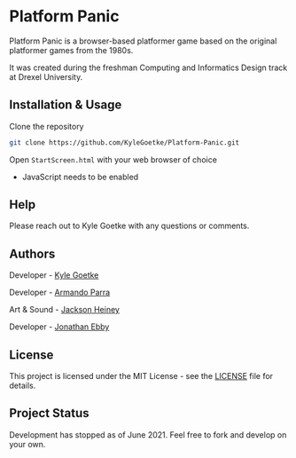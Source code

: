 # Platform Panic
Platform Panic is a browser-based platformer game based on the original platformer games from the 1980s.

It was created during the freshman Computing and Informatics Design track at Drexel University.
## Installation & Usage
Clone the repository
```sh
git clone https://github.com/KyleGoetke/Platform-Panic.git
```

Open `StartScreen.html` with your web browser of choice
* JavaScript needs to be enabled

## Help
Please reach out to Kyle Goetke with any questions or comments.

## Authors
Developer - [Kyle Goetke](mailto:goetkek@protonmail.com)

Developer - [Armando Parra](mailto:ajp434@drexel.edu)

Art & Sound - [Jackson Heiney](mailto:jjh379@drexel.edu)

Developer - [Jonathan Ebby](mailto:jje77@drexel.edu)

## License
This project is licensed under the MIT License - see the [LICENSE](LICENSE) file for details.

## Project Status
Development has stopped as of June 2021. Feel free to fork and develop on your own.